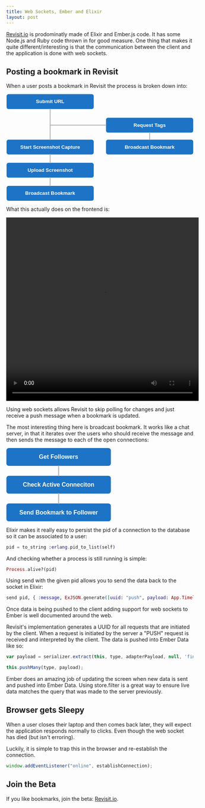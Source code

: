 ```yaml
---
title: Web Sockets, Ember and Elixir
layout: post
---
```


[Revisit.io](https://revisit.io) is prodominatly made of Elixir and Ember.js code. It has some Node.js and Ruby code thrown in for good
measure. One thing that makes it quite different/interesting is that the communication between the client and
the application is done with web sockets.

## Posting a bookmark in Revisit

When a user posts a bookmark in Revisit the process is broken down into:

<svg xmlns="http://www.w3.org/2000/svg" xmlns:xl="http://www.w3.org/1999/xlink" version="1.1" viewBox="53 19 453 258" width="453pt" height="258pt"><metadata xmlns:dc="http://purl.org/dc/elements/1.1/"><dc:date>2014-08-08 04:56Z</dc:date><!-- Produced by OmniGraffle Professional 5.4.4 --></metadata><defs><font-face font-family="Helvetica" font-size="12" units-per-em="1000" underline-position="-75.683594" underline-thickness="49.316406" slope="0" x-height="532.22656" cap-height="719.72656" ascent="770.01953" descent="-229.98047" font-weight="bold"><font-face-src><font-face-name name="Helvetica-Bold"/></font-face-src></font-face></defs><g stroke="none" stroke-opacity="1" stroke-dasharray="none" fill="none" fill-opacity="1"><title>Canvas 1</title><g><title>Layer 1</title><path d="M 58.775542 19 L 259.77554 19 C 262.53697 19 264.77554 21.238576 264.77554 24 L 264.77554 50 C 264.77554 52.761424 262.53697 55 259.77554 55 L 58.775542 55 C 56.01412 55 53.775542 52.761424 53.775542 50 L 53.775542 24 C 53.775542 21.238576 56.01412 19 58.775542 19 Z" fill="#1d73c5"/><text transform="translate(58.775542 30)" fill="white"><tspan font-family="Helvetica" font-size="12" font-weight="bold" fill="white" x="66.16992" y="11" textLength="68.660156">Submit URL</tspan></text><path d="M 58.775542 129 L 259.77554 129 C 262.53697 129 264.77554 131.23858 264.77554 134 L 264.77554 160 C 264.77554 162.76142 262.53697 165 259.77554 165 L 58.775542 165 C 56.01412 165 53.775542 162.76142 53.775542 160 L 53.775542 134 C 53.775542 131.23858 56.01412 129 58.775542 129 Z" fill="#1d73c5"/><text transform="translate(58.775542 140)" fill="white"><tspan font-family="Helvetica" font-size="12" font-weight="bold" fill="white" x="28.148438" y="11" textLength="144.703125">Start Screenshot Capture</tspan></text><line x1="159.27556" y1="55" x2="159.27556" y2="129" stroke="#b3b3b3" stroke-linecap="round" stroke-linejoin="round" stroke-width="2"/><path d="M 299.49999 76 L 500.5 76 C 503.2614 76 505.5 78.238576 505.5 81 L 505.5 107 C 505.5 109.761424 503.2614 112 500.5 112 L 299.49999 112 C 296.73857 112 294.49999 109.761424 294.49999 107 L 294.49999 81 C 294.49999 78.238576 296.73857 76 299.49999 76 Z" fill="#1d73c5"/><text transform="translate(299.49999 87)" fill="white"><tspan font-family="Helvetica" font-size="12" font-weight="bold" fill="white" x="61.59961" y="11" textLength="58.007812">Request T</tspan><tspan font-family="Helvetica" font-size="12" font-weight="bold" fill="white" x="118.722656" y="11" textLength="20.677734">ags</tspan></text><path d="M 299.5 129 L 500.5 129 C 503.26142 129 505.5 131.23858 505.5 134 L 505.5 160 C 505.5 162.76142 503.26142 165 500.5 165 L 299.5 165 C 296.73858 165 294.5 162.76142 294.5 160 L 294.5 134 C 294.5 131.23858 296.73858 129 299.5 129 Z" fill="#1d73c5"/><text transform="translate(299.5 140)" fill="white"><tspan font-family="Helvetica" font-size="12" font-weight="bold" fill="white" x="40.145508" y="11" textLength="120.708984">Broadcast Bookmark</tspan></text><line x1="399.99999" y1="112" x2="399.99999" y2="129" stroke="#b3b3b3" stroke-linecap="round" stroke-linejoin="round" stroke-width="2"/><line x1="294.49999" y1="94" x2="159.27556" y2="94" stroke="#b3b3b3" stroke-linecap="round" stroke-linejoin="round" stroke-width="2"/><path d="M 58.775542 185 L 259.77554 185 C 262.53697 185 264.77554 187.23858 264.77554 190 L 264.77554 216 C 264.77554 218.76142 262.53697 221 259.77554 221 L 58.775542 221 C 56.01412 221 53.775542 218.76142 53.775542 216 L 53.775542 190 C 53.775542 187.23858 56.01412 185 58.775542 185 Z" fill="#1d73c5"/><text transform="translate(58.775542 196)" fill="white"><tspan font-family="Helvetica" font-size="12" font-weight="bold" fill="white" x="45.823242" y="11" textLength="109.353516">Upload Screenshot</tspan></text><line x1="159.27555" y1="165" x2="159.27555" y2="185" stroke="#b3b3b3" stroke-linecap="round" stroke-linejoin="round" stroke-width="2"/><path d="M 58.775542 241 L 259.77554 241 C 262.53697 241 264.77554 243.23858 264.77554 246 L 264.77554 272 C 264.77554 274.76142 262.53697 277 259.77554 277 L 58.775542 277 C 56.01412 277 53.775542 274.76142 53.775542 272 L 53.775542 246 C 53.775542 243.23858 56.01412 241 58.775542 241 Z" fill="#1d73c5"/><text transform="translate(58.775542 252)" fill="white"><tspan font-family="Helvetica" font-size="12" font-weight="bold" fill="white" x="40.145508" y="11" textLength="120.708984">Broadcast Bookmark</tspan></text><line x1="159.27553" y1="221" x2="159.27553" y2="241" stroke="#b3b3b3" stroke-linecap="round" stroke-linejoin="round" stroke-width="2"/></g></g></svg>

What this actually does on the frontend is:

<video width="518" height="494" autoplay loop>
  <source src="http://cl.ly/1o2z3c0b1h3Q/download/post-bookmark-2.mp4" type="video/mp4">
</video>

Using web sockets allows Revisit to skip polling for changes and just receive a push message when a bookmark is updated.

The most interesting thing here is broadcast bookmark. It works like a chat server, in that it iterates over the users who should receive the message and then sends the message to each of the open connections:

<svg xmlns="http://www.w3.org/2000/svg" xmlns:xl="http://www.w3.org/1999/xlink" version="1.1" viewBox="174 19 212 148" width="212pt" height="148pt"><metadata xmlns:dc="http://purl.org/dc/elements/1.1/"><dc:date>2014-08-08 04:56Z</dc:date><!-- Produced by OmniGraffle Professional 5.4.4 --></metadata><defs><font-face font-family="Helvetica" font-size="12" units-per-em="1000" underline-position="-75.683594" underline-thickness="49.316406" slope="0" x-height="532.22656" cap-height="719.72656" ascent="770.01953" descent="-229.98047" font-weight="bold"><font-face-src><font-face-name name="Helvetica-Bold"/></font-face-src></font-face></defs><g stroke="none" stroke-opacity="1" stroke-dasharray="none" fill="none" fill-opacity="1"><title>Canvas 2</title><g><title>Layer 1</title><path d="M 179.27553 19 L 380.27553 19 C 383.03696 19 385.27553 21.238576 385.27553 24 L 385.27553 50 C 385.27553 52.761424 383.03696 55 380.27553 55 L 179.27553 55 C 176.51411 55 174.27553 52.761424 174.27553 50 L 174.27553 24 C 174.27553 21.238576 176.51411 19 179.27553 19 Z" fill="#1d73c5"/><text transform="translate(179.27553 30)" fill="white"><tspan font-family="Helvetica" font-size="12" font-weight="bold" fill="white" x="60.826172" y="11" textLength="79.347656">Get Followers</tspan></text><path d="M 179.27553 75 L 380.27553 75 C 383.03696 75 385.27553 77.238576 385.27553 80 L 385.27553 106 C 385.27553 108.761424 383.03696 111 380.27553 111 L 179.27553 111 C 176.51411 111 174.27553 108.761424 174.27553 106 L 174.27553 80 C 174.27553 77.238576 176.51411 75 179.27553 75 Z" fill="#1d73c5"/><text transform="translate(179.27553 86)" fill="white"><tspan font-family="Helvetica" font-size="12" font-weight="bold" fill="white" x="28.371094" y="11" textLength="39.351562">Check </tspan><tspan font-family="Helvetica" font-size="12" font-weight="bold" fill="white" x="67.283203" y="11" textLength="105.3457">Active Conneciton</tspan></text><line x1="279.77552" y1="55" x2="279.77552" y2="75" stroke="#b3b3b3" stroke-linecap="round" stroke-linejoin="round" stroke-width="2"/><path d="M 179.27553 131 L 380.27553 131 C 383.03696 131 385.27553 133.23858 385.27553 136 L 385.27553 162 C 385.27553 164.76142 383.03696 167 380.27553 167 L 179.27553 167 C 176.51411 167 174.27553 164.76142 174.27553 162 L 174.27553 136 C 174.27553 133.23858 176.51411 131 179.27553 131 Z" fill="#1d73c5"/><text transform="translate(179.27553 142)" fill="white"><tspan font-family="Helvetica" font-size="12" font-weight="bold" fill="white" x="21.155273" y="11" textLength="158.68945">Send Bookmark to Follower</tspan></text><line x1="279.77552" y1="111" x2="279.77552" y2="131" stroke="#b3b3b3" stroke-linecap="round" stroke-linejoin="round" stroke-width="2"/></g></g></svg>

Elixir makes it really easy to persist the pid of a connection to the database so it can be associated to a user:

```elixir
pid = to_string :erlang.pid_to_list(self)
```

And checking whether a process is still running is simple:

```elixir
Process.alive?(pid)
```

Using send with the given pid allows you to send the data back to the socket in Elixir:

```elixir
send pid, { :message, ExJSON.generate([uuid: "push", payload: App.TimelineEntriesPresenter.present(timeline_entry), type: "timeline_entry"]) }
```

Once data is being pushed to the client adding support for web sockets to Ember is well documented around the web.

Revisit's implementation generates a UUID for all requests that are initiated by the client. When a request is initiated by the server
a "PUSH" request is received and interpreted by the client. The data is pushed into Ember Data like so:

```javascript
var payload = serializer.extract(this, type, adapterPayload, null, 'findAll');

this.pushMany(type, payload);
```

Ember does an amazing job of updating the screen when new data is sent and pushed into Ember Data. Using store.filter is a great way to ensure live
data matches the query that was made to the server previously.

## Browser gets Sleepy

When a user closes their laptop and then comes back later, they will expect the application responds normally to clicks. Even though the web socket
has died (but isn't erroring).

Luckily, it is simple to trap this in the browser and re-establish the connection.

```javascript
window.addEventListener("online", establishConnection);
```

## Join the Beta

If you like bookmarks, join the beta: [Revisit.io](https://revisit.io).
